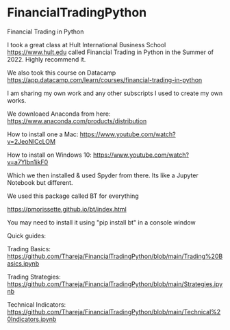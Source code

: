 # FinancialTradingPython
Financial Trading in Python 

I took a great class at Hult International Business School https://www.hult.edu called Financial Trading in Python in the Summer of 2022. Highly recommend it. 

We also took this course on Datacamp https://app.datacamp.com/learn/courses/financial-trading-in-python

I am sharing my own work and any other subscripts I used to create my own works.

We downloaed Anaconda from here: https://www.anaconda.com/products/distribution

How to install one a Mac: https://www.youtube.com/watch?v=2JeoNlCcLOM

How to install on Windows 10: https://www.youtube.com/watch?v=a7Ylbn1ikF0

Which we then installed & used Spyder from there. Its like a Jupyter Notebook but different.

We used this package called BT for everything

https://pmorissette.github.io/bt/index.html

You may need to install it using "pip install bt" in a console window

Quick guides:

Trading Basics:
https://github.com/Thareja/FinancialTradingPython/blob/main/Trading%20Basics.ipynb

Trading Strategies:
https://github.com/Thareja/FinancialTradingPython/blob/main/Strategies.ipynb


Technical Indicators:
https://github.com/Thareja/FinancialTradingPython/blob/main/Technical%20Indicators.ipynb




